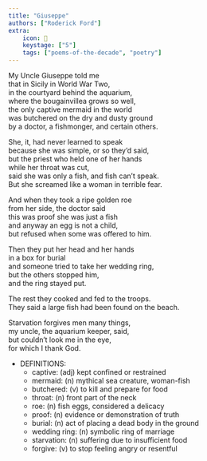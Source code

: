 ```yaml
---
title: "Giuseppe"
authors: ["Roderick Ford"]
extra:
    icon: 🧜
    keystage: ["5"]
    tags: ["poems-of-the-decade", "poetry"]
---
```

My Uncle Giuseppe told me  
that in Sicily in World War Two,  
in the courtyard behind the aquarium,  
where the bougainvillea grows so well,  
the only captive mermaid in the world  
was butchered on the dry and dusty ground  
by a doctor, a fishmonger, and certain others.  
  
She, it, had never learned to speak  
because she was simple, or so they’d said,  
but the priest who held one of her hands  
while her throat was cut,  
said she was only a fish, and fish can’t speak.  
But she screamed like a woman in terrible fear.  
  
And when they took a ripe golden roe  
from her side, the doctor said  
this was proof she was just a fish  
and anyway an egg is not a child,  
but refused when some was offered to him.  
  
Then they put her head and her hands  
in a box for burial  
and someone tried to take her wedding ring,  
but the others stopped him,  
and the ring stayed put.  
  
The rest they cooked and fed to the troops.  
They said a large fish had been found on the beach.  
  
Starvation forgives men many things,  
my uncle, the aquarium keeper, said,  
but couldn’t look me in the eye,  
for which I thank God.

- DEFINITIONS:
  - captive: (adj) kept confined or restrained  
  - mermaid: (n) mythical sea creature, woman-fish  
  - butchered: (v) to kill and prepare for food  
  - throat: (n) front part of the neck  
  - roe: (n) fish eggs, considered a delicacy  
  - proof: (n) evidence or demonstration of truth  
  - burial: (n) act of placing a dead body in the ground  
  - wedding ring: (n) symbolic ring of marriage  
  - starvation: (n) suffering due to insufficient food  
  - forgive: (v) to stop feeling angry or resentful
